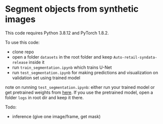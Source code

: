 # Segment objects from synthetic images

This code requires Python 3.8.12 and PyTorch 1.8.2.

To use this code:

* clone repo
* open a folder `datasets` in the root folder and keep `Auto-retail-syndata-release` inside it
* run `train_segmentation.ipynb` which trains U-Net
* run `test_segmentation.ipynb` for making predictions and visualization on validation set using trained model

note on running `test_segmentation.ipynb`: either run your trained model or get pretrained weights from [here](https://github.com/acc-track-4/product-segmentation/releases/tag/v0.0.1). If you use the pretrained model, open a folder `logs` in root dir and keep it there.


Todo: 
* inference (give one image/frame, get mask)

